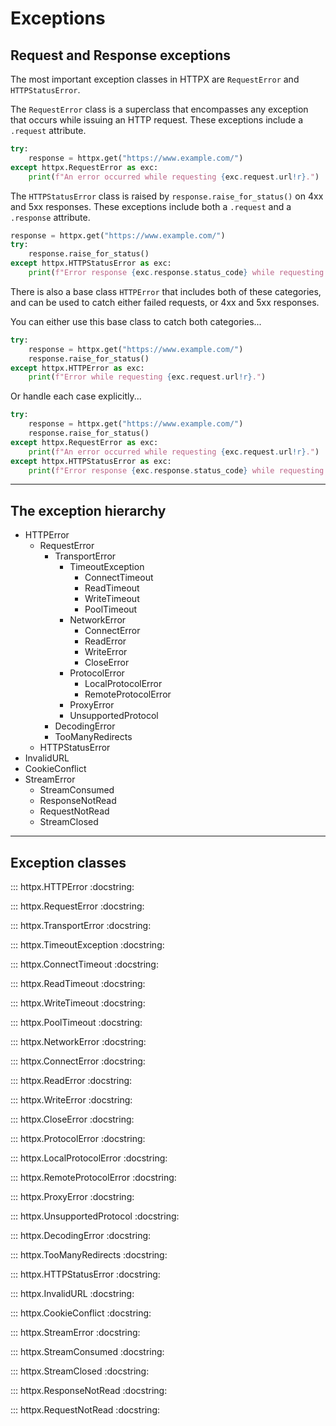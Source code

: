 # Exceptions

## Request and Response exceptions

The most important exception classes in HTTPX are `RequestError` and `HTTPStatusError`.

The `RequestError` class is a superclass that encompasses any exception that occurs
while issuing an HTTP request. These exceptions include a `.request` attribute.

```python
try:
    response = httpx.get("https://www.example.com/")
except httpx.RequestError as exc:
    print(f"An error occurred while requesting {exc.request.url!r}.")
```

The `HTTPStatusError` class is raised by `response.raise_for_status()` on 4xx and 5xx responses.
These exceptions include both a `.request` and a `.response` attribute.

```python
response = httpx.get("https://www.example.com/")
try:
    response.raise_for_status()
except httpx.HTTPStatusError as exc:
    print(f"Error response {exc.response.status_code} while requesting {exc.request.url!r}.")
```

There is also a base class `HTTPError` that includes both of these categories, and can be used
to catch either failed requests, or 4xx and 5xx responses.

You can either use this base class to catch both categories...

```python
try:
    response = httpx.get("https://www.example.com/")
    response.raise_for_status()
except httpx.HTTPError as exc:
    print(f"Error while requesting {exc.request.url!r}.")
```

Or handle each case explicitly...

```python
try:
    response = httpx.get("https://www.example.com/")
    response.raise_for_status()
except httpx.RequestError as exc:
    print(f"An error occurred while requesting {exc.request.url!r}.")
except httpx.HTTPStatusError as exc:
    print(f"Error response {exc.response.status_code} while requesting {exc.request.url!r}.")
```

---

## The exception hierarchy

* HTTPError
    * RequestError
        * TransportError
            * TimeoutException
                * ConnectTimeout
                * ReadTimeout
                * WriteTimeout
                * PoolTimeout
            * NetworkError
                * ConnectError
                * ReadError
                * WriteError
                * CloseError
            * ProtocolError
                * LocalProtocolError
                * RemoteProtocolError
            * ProxyError
            * UnsupportedProtocol
        * DecodingError
        * TooManyRedirects
    * HTTPStatusError
* InvalidURL
* CookieConflict
* StreamError
    * StreamConsumed
    * ResponseNotRead
    * RequestNotRead
    * StreamClosed

---

## Exception classes

::: httpx.HTTPError
    :docstring:

::: httpx.RequestError
    :docstring:

::: httpx.TransportError
    :docstring:

::: httpx.TimeoutException
    :docstring:

::: httpx.ConnectTimeout
    :docstring:

::: httpx.ReadTimeout
    :docstring:

::: httpx.WriteTimeout
    :docstring:

::: httpx.PoolTimeout
    :docstring:

::: httpx.NetworkError
    :docstring:

::: httpx.ConnectError
    :docstring:

::: httpx.ReadError
    :docstring:

::: httpx.WriteError
    :docstring:

::: httpx.CloseError
    :docstring:

::: httpx.ProtocolError
    :docstring:

::: httpx.LocalProtocolError
    :docstring:

::: httpx.RemoteProtocolError
    :docstring:

::: httpx.ProxyError
    :docstring:

::: httpx.UnsupportedProtocol
    :docstring:

::: httpx.DecodingError
    :docstring:

::: httpx.TooManyRedirects
    :docstring:

::: httpx.HTTPStatusError
    :docstring:

::: httpx.InvalidURL
    :docstring:

::: httpx.CookieConflict
    :docstring:

::: httpx.StreamError
    :docstring:

::: httpx.StreamConsumed
    :docstring:

::: httpx.StreamClosed
    :docstring:

::: httpx.ResponseNotRead
    :docstring:

::: httpx.RequestNotRead
    :docstring:

